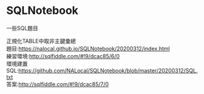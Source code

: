# SQLNotebook
 一些SQL題目
 
正規化TABLE中取非主鍵彙總<br>
題目:https://nalocal.github.io/SQLNotebook/20200312/index.html <br>
練習環境:http://sqlfiddle.com/#!9/dcac85/6/0 <br>
環境建置SQL:https://github.com/NALocal/SQLNotebook/blob/master/20200312/SQL.txt <br>
答案:http://sqlfiddle.com/#!9/dcac85/7/0

